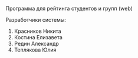 
Программа для рейтинга студентов и групп (web)


Разработчики системы:
1. Красников Никита
2. Костина Елизавета
3. Редин Александр
4. Теплякова Юлия
